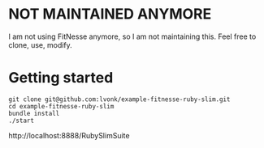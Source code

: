 # NOT MAINTAINED ANYMORE

I am not using FitNesse anymore, so I am not maintaining this. Feel free to clone, use, modify.

# Getting started

    git clone git@github.com:lvonk/example-fitnesse-ruby-slim.git
    cd example-fitnesse-ruby-slim
    bundle install
    ./start

http://localhost:8888/RubySlimSuite
